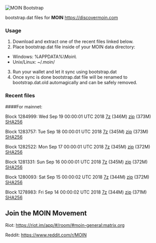![MOIN Bootstrap](https://i.imgur.com/KjM1jMp.jpg)

bootstrap.dat files for **MOIN** https://discovermoin.com

### Usage

1. Download and extract one of the recent files linked below.
2. Place bootstrap.dat file inside of your MOIN data directory:
 - Windows: %APPDATA%\Moin\
 - Unix/Linux: ~/.moin/
3. Run your wallet and let it sync using bootstrap.dat
4. Once sync is done bootstrap.dat file will be renamed to bootstrap.dat.old automagically and can be safely removed.


### Recent files

####For mainnet:

Block 1284999: Wed Sep 19 00:00:01 UTC 2018 [7z](https://transfer.sh/8e8W2/bootstrap.dat.20180919.7z) (346M) [zip](https://transfer.sh/E45nO/bootstrap.dat.20180919.zip) (373M) [SHA256](https://transfer.sh/BIBnY/sha256.txt)

Block 1283757: Tue Sep 18 00:00:01 UTC 2018 [7z]() (345M) [zip]() (373M) [SHA256]()

Block 1282522: Mon Sep 17 00:00:01 UTC 2018 [7z](https://transfer.sh/XJDOu/bootstrap.dat.20180917.7z) (345M) [zip](https://transfer.sh/b3drd/bootstrap.dat.20180917.zip) (372M) [SHA256](https://transfer.sh/FkvkP/sha256.txt)

Block 1281331: Sun Sep 16 00:00:01 UTC 2018 [7z](https://transfer.sh/aF3xy/bootstrap.dat.20180916.7z) (345M) [zip](https://transfer.sh/AoVFP/bootstrap.dat.20180916.zip) (372M) [SHA256](https://transfer.sh/hE2JD/sha256.txt)

Block 1280093: Sat Sep 15 00:00:02 UTC 2018 [7z](https://transfer.sh/lhh03/bootstrap.dat.20180915.7z) (344M) [zip](https://transfer.sh/914hF/bootstrap.dat.20180915.zip) (372M) [SHA256](https://transfer.sh/9Inm6/sha256.txt)

Block 1278983: Fri Sep 14 00:00:02 UTC 2018 [7z]() (344M) [zip]() (371M) [SHA256](https://transfer.sh/OBwvv/sha256.txt)

## Join the MOIN Movement

Riot: https://riot.im/app/#/room/#moin-general:matrix.org

Reddit: https://www.reddit.com/r/MOIN
